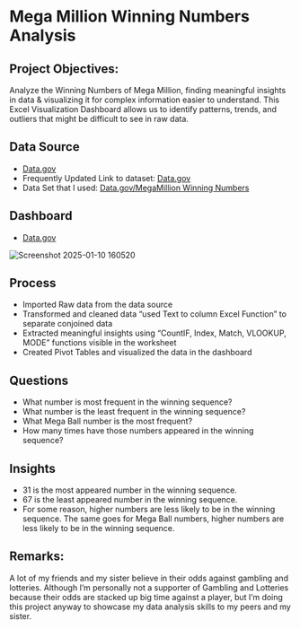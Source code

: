# Mega Million Winning Numbers Analysis

## Project Objectives:
Analyze the Winning Numbers of Mega Million, finding meaningful insights in data & visualizing it for complex information easier to understand. This Excel Visualization Dashboard allows us to identify patterns, trends, and outliers that might be difficult to see in raw data.

## Data Source
-	<a href = https://data.gov/> Data.gov </a>
-	Frequently Updated Link to dataset: <a href = https://catalog.data.gov/dataset/lottery-mega-millions-winning-numbers-beginning-2002>Data.gov</a>
-	Data Set that I used: <a href = https://catalog.data.gov/dataset/lottery-mega-millions-winning-numbers-beginning-2002> Data.gov/MegaMillion Winning Numbers</a>

## Dashboard
-	<a href = https://github.com/abishtuladhar1/Mega-Million-Analysis/blob/main/Screenshot%202025-01-10%20160520.png> Data.gov </a>

![Screenshot 2025-01-10 160520](https://github.com/user-attachments/assets/49cd98d0-44a9-438e-853c-e66a44012b5b)

## Process
-	Imported Raw data from the data source
-	Transformed and cleaned data “used Text to column Excel Function” to separate conjoined data
-	Extracted meaningful insights using “CountIF, Index, Match, VLOOKUP, MODE” functions visible in the worksheet
-	Created Pivot Tables and visualized the data in the dashboard

## Questions
-	What number is most frequent in the winning sequence?
-	What number is the least frequent in the winning sequence?
-	What Mega Ball number is the most frequent?
-	How many times have those numbers appeared in the winning sequence?

## Insights
-	31 is the most appeared number in the winning sequence.
-	67 is the least appeared number in the winning sequence.
-	For some reason, higher numbers are less likely to be in the winning sequence.
The same goes for Mega Ball numbers, higher numbers are less likely to be in the winning sequence.

## Remarks:
A lot of my friends and my sister believe in their odds against gambling and lotteries. Although I’m personally not a supporter of Gambling and Lotteries because their odds are stacked up big time against a player, but I’m doing this project anyway to showcase my data analysis skills to my peers and my sister.
